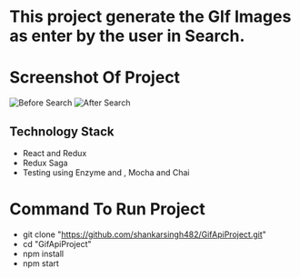 # This project generate the GIf Images as enter by the user in Search.

#  Screenshot Of Project 
![Before Search](https://user-images.githubusercontent.com/24459676/50623894-6d71aa00-0f40-11e9-827e-35d2caa918f1.png)
![After Search](https://user-images.githubusercontent.com/24459676/50623907-94c87700-0f40-11e9-9ea2-97f43028975e.png)






## Technology Stack
* React and Redux 
* Redux Saga
* Testing using Enzyme and , Mocha and Chai 

# Command To Run Project 
* git clone "https://github.com/shankarsingh482/GifApiProject.git"
* cd "GifApiProject"
* npm install
* npm start

